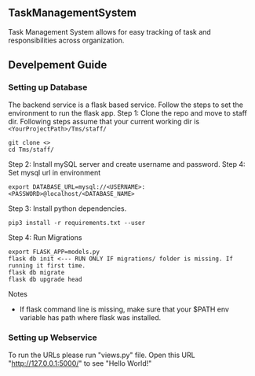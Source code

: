 ## TaskManagementSystem
Task Management System allows for easy tracking of task and responsibilities across organization.

## Develpement Guide
### Setting up Database
The backend service is a flask based service. Follow the steps to set the environment to run the flask app.
Step 1: Clone the repo and move to staff dir. Following steps assume that your current working dir is `<YourProjectPath>/Tms/staff/`
```
git clone <>
cd Tms/staff/
```
Step 2: Install mySQL server and create username and password.
Step 4: Set mysql url in environment
```
export DATABASE_URL=mysql://<USERNAME>:<PASSWORD>@localhost/<DATABASE_NAME>
```
Step 3: Install python dependencies.
```
pip3 install -r requirements.txt --user
```
Step 4: Run Migrations
```
export FLASK_APP=models.py
flask db init <--- RUN ONLY IF migrations/ folder is missing. If running it first time.
flask db migrate
flask db upgrade head
```
Notes
- If flask command line is missing, make sure that your $PATH env variable has path where flask was installed.

### Setting up Webservice
To run the URLs please run "views.py" file.
Open this URL "http://127.0.0.1:5000/" to see "Hello World!"
